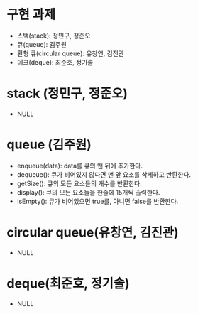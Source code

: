 # 구현 과제
- 스택(stack): 정민구, 정준오
- 큐(queue): 김주원
- 환형 큐(circular queue): 유창연, 김진관
- 데크(deque): 최준호, 정기솔

# stack (정민구, 정준오)
- NULL

# queue (김주원)
- enqueue(data): data를 큐의 맨 뒤에 추가한다.
- dequeue(): 큐가 비어있지 않다면 맨 앞 요소를 삭제하고 반환한다.
- getSize(): 큐의 모든 요소들의 개수를 반환한다.
- display(): 큐의 모든 요소들을 한줄에 15개씩 출력한다.
- isEmpty(): 큐가 비어있으면 true를, 아니면 false를 반환한다.

# circular queue(유창연, 김진관)
- NULL

# deque(최준호, 정기솔)
- NULL
